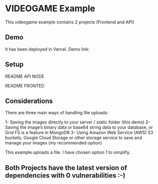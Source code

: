 # VIDEOGAME Example
This videogame example contains 2 projects (Frontend and API)
## Demo
It has been deployed in Vercel. Demo link: 

## Setup

README API NODE

README FRONTED

## Considerations
There are three main ways of handling file uploads:

1- Saving the images directly to your server / static folder (this demo)
2- Saving the image’s binary data or base64 string data to your database, or Grid FS is a feature in MongoDB
3- Using Amazon Web Service (AWS) S3 buckets, Google Cloud Storage or other storage service to save and manage your images (my recommended option)

This example uploads a file. I have chosen option 1 to simplify.

## Both Projects have the latest version of dependencies with 0 vulnerabilities :-)